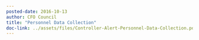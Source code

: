 ```yaml
---
posted-date: 2016-10-13
author: CFO Council
title: "Personnel Data Collection"
doc-link: ../assets/files/Controller-Alert-Personnel-Data-Collection.pdf
---
```

